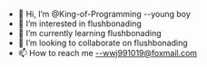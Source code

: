 - 👋 Hi, I’m @King-of-Programming --young boy
- 👀 I’m interested in flushbonading
- 🌱 I’m currently learning flushbonading
- 💞️ I’m looking to collaborate on flushbonading
- 📫 How to reach me --wwj991019@foxmail.com

<!---
King-of-Programming/King-of-Programming is a ✨ special ✨ repository because its `README.md` (this file) appears on your GitHub profile.
You can click the Preview link to take a look at your changes.
--->
